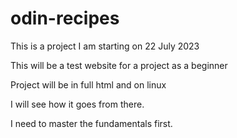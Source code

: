 # odin-recipes
This is a project I am starting on 22 July 2023

This will be a test website for a project as a beginner

Project will be in full html and on linux

I will see how it goes from there.

I need to master the fundamentals first.

